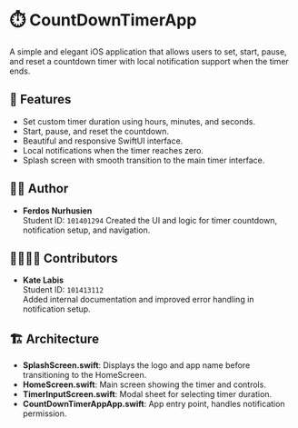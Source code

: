 # ⏱️ CountDownTimerApp

A simple and elegant iOS application that allows users to set, start, pause, and reset a countdown timer with local notification support when the timer ends.

## 📱 Features

- Set custom timer duration using hours, minutes, and seconds.
- Start, pause, and reset the countdown.
- Beautiful and responsive SwiftUI interface.
- Local notifications when the timer reaches zero.
- Splash screen with smooth transition to the main timer interface.

## 🧑‍💻 Author

- **Ferdos Nurhusien**  
  Student ID: `101401294` 
  Created the UI and logic for timer countdown, notification setup, and navigation.

## 👨‍👩‍👧‍👦 Contributors

- **Kate Labis**  
  Student ID: `101413112`  
  Added internal documentation and improved error handling in notification setup.

## 🏗️ Architecture

- **SplashScreen.swift**: Displays the logo and app name before transitioning to the HomeScreen.
- **HomeScreen.swift**: Main screen showing the timer and controls.
- **TimerInputScreen.swift**: Modal sheet for selecting timer duration.
- **CountDownTimerAppApp.swift**: App entry point, handles notification permission.
